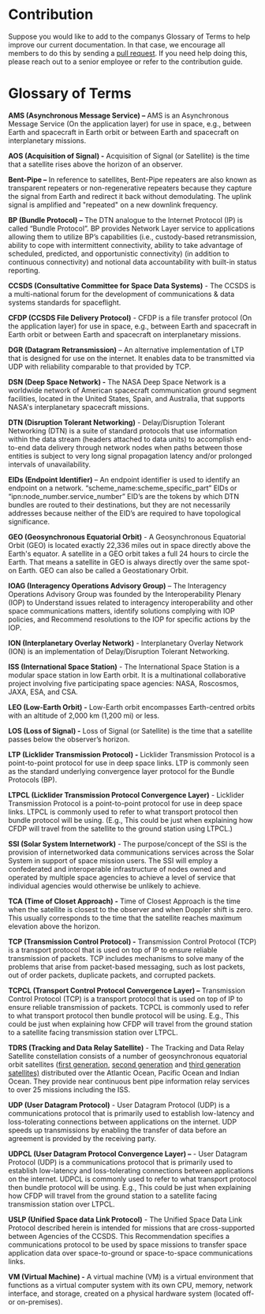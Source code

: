 # Contribution
Suppose you would like to add to the companys Glossary of Terms to help improve our current documentation. In that case, we encourage all members to do this by sending a [pull request](https://github.com/NASA-Protocol-Exploits/handbook/pulls). If you need help doing this, please reach out to a senior employee or refer to the contribution guide.

# Glossary of Terms
**AMS (Asynchronous Message Service) –** AMS is an Asynchronous Message Service (On the application layer) for use in space, e.g., between Earth and spacecraft in Earth orbit or between Earth and spacecraft on interplanetary missions.

**AOS (Acquisition of Signal) -** Acquisition of Signal (or Satellite) is the time that a satellite rises above the horizon of an observer.

**Bent-Pipe –** In reference to satellites, Bent-Pipe repeaters are also known as transparent repeaters or non-regenerative repeaters because they capture the signal from Earth and redirect it back without demodulating. The uplink signal is amplified and "repeated" on a new downlink frequency.

**BP (Bundle Protocol) –** The DTN analogue to the Internet Protocol (IP) is called “Bundle Protocol”. BP provides Network Layer service to applications allowing them to utilize BP’s capabilities (i.e., custody-based retransmission, ability to cope with intermittent connectivity, ability to take advantage of scheduled, predicted, and opportunistic connectivity) (in addition to continuous connectivity) and notional data accountability with built-in status reporting.

**CCSDS (Consultative Committee for Space Data Systems)** - The CCSDS is a multi-national forum for the development of communications & data systems standards for spaceflight.

**CFDP (CCSDS File Delivery Protocol)** - CFDP is a file transfer protocol (On the application layer) for use in space, e.g., between Earth and spacecraft in Earth orbit or between Earth and spacecraft on interplanetary missions.

**DGR (Datagram Retransmission)** – An alternative implementation of LTP that is designed for use on the internet. It enables data to be transmitted via UDP with reliability comparable to that provided by TCP.

**DSN (Deep Space Network) -** The NASA Deep Space Network is a worldwide network of American spacecraft communication ground segment facilities, located in the United States, Spain, and Australia, that supports NASA's interplanetary spacecraft missions.

**DTN (Disruption Tolerant Networking)** - Delay/Disruption Tolerant Networking (DTN) is a suite of standard protocols that use information within the data stream (headers attached to data units) to accomplish end-to-end data delivery through network nodes when paths between those entities is subject to very long signal propagation latency and/or prolonged intervals of unavailability.

**EIDs (Endpoint Identifier)** – An endpoint identifier is used to identify an endpoint on a network. “scheme_name:scheme_specific_part” EIDs or “ipn:node_number.service_number” EID’s are the tokens by which DTN bundles are routed to their destinations, but they are not necessarily addresses because neither of the EID’s are required to have topological significance.

**GEO (Geosynchronous Equatorial Orbit)** - A Geosynchronous Equatorial Orbit (GEO) is located exactly 22,336 miles out in space directly above the Earth's equator. A satellite in a GEO orbit takes a full 24 hours to circle the Earth. That means a satellite in GEO is always directly over the same spot-on Earth. GEO can also be called a Geostationary Orbit.

**IOAG (Interagency Operations Advisory Group)** – The Interagency Operations Advisory Group was founded by the Interoperability Plenary (IOP) to Understand issues related to interagency interoperability and other space communications matters, identify solutions complying with IOP policies, and Recommend resolutions to the IOP for specific actions by the IOP.

**ION (Interplanetary Overlay Network)** - Interplanetary Overlay Network (ION) is an implementation of Delay/Disruption Tolerant Networking.

**ISS (International Space Station)** - The International Space Station is a modular space station in low Earth orbit. It is a multinational collaborative project involving five participating space agencies: NASA, Roscosmos, JAXA, ESA, and CSA.

**LEO (Low-Earth Orbit) -** Low-Earth orbit encompasses Earth-centred orbits with an altitude of 2,000 km (1,200 mi) or less.

**LOS (Loss of Signal) -** Loss of Signal (or Satellite) is the time that a satellite passes below the observer’s horizon.

**LTP (Licklider Transmission Protocol) -** Licklider Transmission Protocol is a point-to-point protocol for use in deep space links. LTP is commonly seen as the standard underlying convergence layer protocol for the Bundle Protocols (BP).

**LTPCL (Licklider Transmission Protocol Convergence Layer)** - Licklider Transmission Protocol is a point-to-point protocol for use in deep space links. LTPCL is commonly used to refer to what transport protocol then bundle protocol will be using. (E.g., This could be just when explaining how CFDP will travel from the satellite to the ground station using LTPCL.)

**SSI (Solar System Internetwork)** - The purpose/concept of the SSI is the provision of internetworked data communications services across the Solar System in support of space mission users. The SSI will employ a confederated and interoperable infrastructure of nodes owned and operated by multiple space agencies to achieve a level of service that individual agencies would otherwise be unlikely to achieve.

**TCA (Time of Closet Approach) -** Time of Closest Approach is the time when the satellite is closest to the observer and when Doppler shift is zero. This usually corresponds to the time that the satellite reaches maximum elevation above the horizon.

**TCP (Transmission Control Protocol) -** Transmission Control Protocol (TCP) is a transport protocol that is used on top of IP to ensure reliable transmission of packets. TCP includes mechanisms to solve many of the problems that arise from packet-based messaging, such as lost packets, out of order packets, duplicate packets, and corrupted packets.

**TCPCL (Transport Control Protocol Convergence Layer) –** Transmission Control Protocol (TCP) is a transport protocol that is used on top of IP to ensure reliable transmission of packets. TCPCL is commonly used to refer to what transport protocol then bundle protocol will be using. E.g., This could be just when explaining how CFDP will travel from the ground station to a satellite facing transmission station over LTPCL.

**TDRS (Tracking and Data Relay Satellite)** - The Tracking and Data Relay Satellite constellation consists of a number of geosynchronous equatorial orbit satellites ([first generation](https://www.nasa.gov/directorates/heo/scan/services/networks/txt_tdrs_gen1.html), [second generation](https://www.nasa.gov/directorates/heo/scan/services/networks/txt_tdrs_gen2.html) and [third generation satellites)](https://www.nasa.gov/content/tracking-and-data-relay-satellite-tdrs-third-generation/) distributed over the Atlantic Ocean, Pacific Ocean and Indian Ocean. They provide near continuous bent pipe information relay services to over 25 missions including the ISS.

**UDP (User Datagram Protocol)** - User Datagram Protocol (UDP) is a communications protocol that is primarily used to establish low-latency and loss-tolerating connections between applications on the internet. UDP speeds up transmissions by enabling the transfer of data before an agreement is provided by the receiving party.

**UDPCL (User Datagram Protocol Convergence Layer) –** - User Datagram Protocol (UDP) is a communications protocol that is primarily used to establish low-latency and loss-tolerating connections between applications on the internet.  UDPCL is commonly used to refer to what transport protocol then bundle protocol will be using. E.g., This could be just when explaining how CFDP will travel from the ground station to a satellite facing transmission station over LTPCL.

**USLP (Unified Space data Link Protocol)** - The Unified Space Data Link Protocol described herein is intended for missions that are cross-supported between Agencies of the CCSDS. This Recommendation specifies a communications protocol to be used by space missions to transfer space application data over space-to-ground or space-to-space communications links.

**VM (Virtual Machine) -** A virtual machine (VM) is a virtual environment that functions as a virtual computer system with its own CPU, memory, network interface, and storage, created on a physical hardware system (located off- or on-premises).
